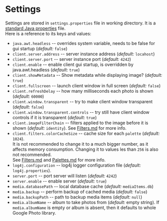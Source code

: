 # Settings
Settings are stored in `settings.properties` file in working directory. It is a [standard Java properties](https://en.wikipedia.org/wiki/.properties) file.<br>
Here is a reference to its keys and values:<br>
* `java.awt.headless` -- overrides system variable, needs to be false for gui startup (*default:* `false`)
* `client.server.address` -- server instance address  (*default:* `locahost`)
* `client.server.port` -- server instance port  (*default:* `4242`)
* `client.enable` -- enable client gui startup, is overridden by java.awt.headless (*default:* `true`)
* `client.showMetadata` -- Show metadata while displaying image? (*default:* `true`)
* `client.fullscreen` -- launch client window in full screen (*default:* `false`)
* `client.refreshDelay` -- how many milliseconds each photo is shown (*default:* `60000`)
* `client.window.transparent` -- try to make client window transparent (*default:* `false`)
* `client.window.transparent.controls` -- try still have client window controls if it is transparent (*default:* `true`)
* `client.imageFilterChain` -- filters applied to the image before it is shown (*default:* `identity`). See [Filters.md](https://github.com/SR3u/gphotorepo/blob/master/documentation/Filters.md) for more info.
* `client.filters.colorCacheSize` -- cache size for each `palette` (*default:* `1024`).<br>
 It is not recommended to change it to a much bigger number, as it affects memory consumption. Changing it to values les than `256` is also not recommended.<br>
  See [Filters.md](https://github.com/SR3u/gphotorepo/blob/master/documentation/Filters.md) and [Palettes.md](https://github.com/SR3u/gphotorepo/blob/master/documentation/Palettes.md) for more info.
* `log4j.configuration` -- log4j logger configuration file  (*default:* `log4j.properties`).<br>
* `server.port` -- port server will listen (*default:* `4242`)
* `server.enable` -- enable server (*default:* `true`)
* `media.databasePath` -- local database cache (*default:* `mediaItems.db`)
* `media.backup` -- perform backup of cached media (*default:* `false`)
* `media.backupPath` -- path to backup media items (*default:* `null`)
* `media.albumName` -- album to take photos from (*default:* empty string). If `media.albumName` is empty or album is absent, then it defaults to whole Google Photo library.
